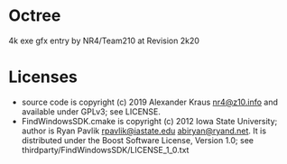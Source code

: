 # Octree
4k exe gfx entry by NR4/Team210 at Revision 2k20

# Licenses
* source code is copyright (c) 2019 Alexander Kraus <nr4@z10.info> and available under GPLv3; see LICENSE.
* FindWindowsSDK.cmake is copyright (c) 2012 Iowa State University; author is Ryan Pavlik <rpavlik@iastate.edu> <abiryan@ryand.net>. It is distributed under the Boost Software License, Version 1.0; see thirdparty/FindWindowsSDK/LICENSE_1_0.txt
